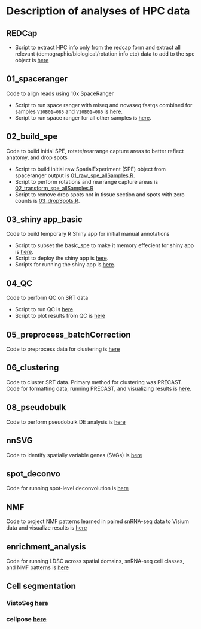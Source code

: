 # Description of analyses of HPC data

## REDCap
- Script to extract HPC info only from the redcap form and extract all relevant (demographic/biological/rotation info etc) data to add to the spe object is [here](https://github.com/LieberInstitute/spatial_hpc/blob/main/code/REDCap/REDCap.R)

## 01_spaceranger
Code to align reads using 10x SpaceRanger
- Script to run space ranger with miseq and novaseq fastqs combined for samples `V10B01−085` and `V10B01−086` is [here](https://github.com/LieberInstitute/spatial_hpc/blob/main/code/01_spaceranger/spaceranger_NovaSeq.sh).
- Script to run space ranger for all other samples is [here](https://github.com/LieberInstitute/spatial_hpc/blob/main/code/01_spaceranger/spaceranger_2022-04-12_SPag033122.sh).

## 02_build_spe
Code to build initial SPE, rotate/rearrange capture areas to better reflect anatomy, and drop spots
- Script to build initial raw SpatialExperiment (SPE) object from spaceranger output is [01_raw_spe_allSamples.R](https://github.com/LieberInstitute/spatial_hpc/blob/main/code/02_build_spe/01_raw_spe_allSamples.R).
- Script to perform rotations and rearrange capture areas is [02_transform_spe_allSamples.R](https://github.com/LieberInstitute/spatial_hpc/blob/main/code/02_build_spe/02_transform_spe_allSamples.R)
- Script to remove drop spots not in tissue section and spots with zero counts is [03_dropSpots.R](https://github.com/LieberInstitute/spatial_hpc/blob/main/code/02_build_spe/03_dropSpots.R).

## 03_shiny app_basic
Code to build temporary R Shiny app for initial manual annotations
- Script to subset the basic_spe to make it memory effecient for shiny app is [here](https://github.com/LieberInstitute/spatial_hpc/blob/main/code/03_shiny_app_basic/subset.R).
- Script to deploy the shiny app is [here](https://github.com/LieberInstitute/spatial_hpc/blob/main/code/03_shiny_app_basic/deploy.R).
- Scripts for running the shiny app is [here](https://github.com/LieberInstitute/spatial_hpc/blob/main/code/03_shiny_app_basic/app.R).

## 04_QC
Code to perform QC on SRT data
- Script to run QC is [here](https://github.com/LieberInstitute/spatial_hpc/blob/main/code/04_QC/qc_metrics_allSamples.R)
- Script to plot results from QC is [here](https://github.com/LieberInstitute/spatial_hpc/blob/main/code/04_QC/qc_metrics_spotPlots_allSamples.R)

## 05_preprocess_batchCorrection
Code to preprocess data for clustering is [here](https://github.com/LieberInstitute/spatial_hpc/blob/main/code/05_preprocess_batchCorrection/OSCApreprocess_allSamples_HE_VSPG.R)

## 06_clustering
Code to cluster SRT data. Primary method for clustering was PRECAST. Code for formatting data, running PRECAST, and visualizing results is [here](https://github.com/LieberInstitute/spatial_hpc/tree/main/code/06_clustering/PRECAST).

## 08_pseudobulk
Code to perform pseudobulk DE analysis is [here](https://github.com/LieberInstitute/spatial_hpc/tree/main/code/08_pseudobulk/PRECAST)

## nnSVG
Code to identify spatially variable genes (SVGs) is [here](https://github.com/LieberInstitute/spatial_hpc/tree/main/code/nnSVG_)

## spot_deconvo
Code for running spot-level deconvolution is [here](https://github.com/LieberInstitute/spatial_hpc/tree/main/code/spot_deconvo)

## NMF
Code to project NMF patterns learned in paired snRNA-seq data to Visium data and visualize results is [here](https://github.com/LieberInstitute/spatial_hpc/tree/main/code/NMF)

## enrichment_analysis
Code for running LDSC across spatial domains, snRNA-seq cell classes, and NMF patterns is [here](https://github.com/LieberInstitute/spatial_hpc/tree/main/code/enrichment_analysis)

## Cell segmentation
### VistoSeg [here]()
### cellpose [here]()

